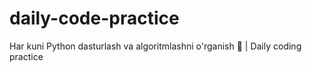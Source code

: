 # daily-code-practice
Har kuni Python dasturlash va algoritmlashni o'rganish 🚀 | Daily coding practice
